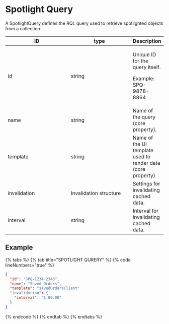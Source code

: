 # Spotlight Query

A SpotlightQuery defines the RQL query used to retrieve spotlighted objects from a collection.

<table><thead><tr><th width="208">ID</th><th width="203">type</th><th>Description</th></tr></thead><tbody><tr><td>id</td><td>string</td><td><p>Unique ID for the query itself. </p><p></p><p>Example: SPQ-9878-8864</p></td></tr><tr><td>name</td><td>string</td><td>Name of the query (core property).</td></tr><tr><td>template</td><td>string</td><td>Name of the UI template used to render data (core property)</td></tr><tr><td>invalidation</td><td>Invalidation structure</td><td>Settings for invalidating cached data.</td></tr><tr><td>interval</td><td>string</td><td>Interval for invalidating cached data.</td></tr></tbody></table>

## Example

{% tabs %}
{% tab title="SPOTLIGHT QURERY" %}
{% code lineNumbers="true" %}
```json
{
  "id": "SPQ-1234-2345",
  "name": "Saved Orders",
  "template": "savedOrdersClient"
  "invalidation": {
    "interval": "1:00:00"
  }
}
```
{% endcode %}
{% endtab %}
{% endtabs %}

